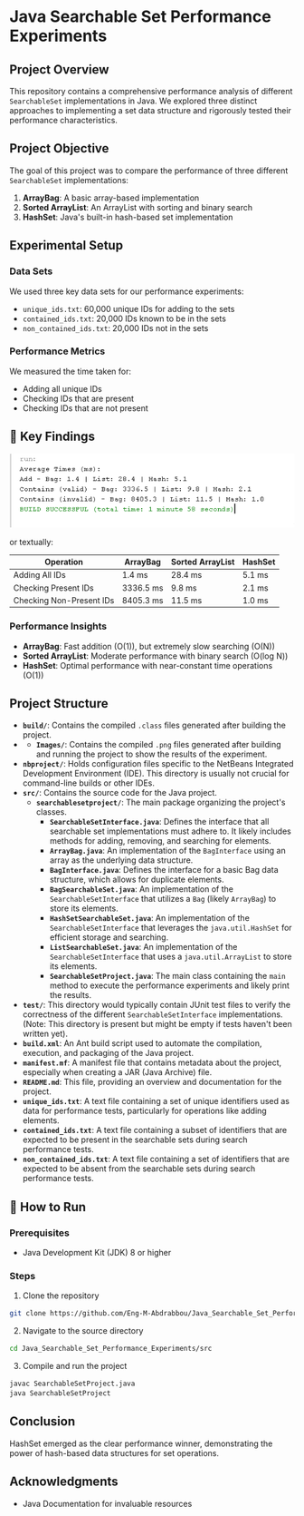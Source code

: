 Java Searchable Set Performance Experiments
===================================

## Project Overview

This repository contains a comprehensive performance analysis of different `SearchableSet` implementations in Java. We explored three distinct approaches to implementing a set data structure and rigorously tested their performance characteristics.

## Project Objective

The goal of this project was to compare the performance of three different `SearchableSet` implementations:
1. **ArrayBag**: A basic array-based implementation
2. **Sorted ArrayList**: An ArrayList with sorting and binary search
3. **HashSet**: Java's built-in hash-based set implementation

## Experimental Setup

### Data Sets
We used three key data sets for our performance experiments:
- `unique_ids.txt`: 60,000 unique IDs for adding to the sets
- `contained_ids.txt`: 20,000 IDs known to be in the sets
- `non_contained_ids.txt`: 20,000 IDs not in the sets

### Performance Metrics
We measured the time taken for:
- Adding all unique IDs
- Checking IDs that are present
- Checking IDs that are not present

## 🔬 Key Findings

![Performance Comparison Screenshot](/Images/scrn.png)

or textually:

| Operation | ArrayBag | Sorted ArrayList | HashSet |
|-----------|----------|-----------------|---------|
| Adding All IDs | 1.4 ms | 28.4 ms | 5.1 ms |
| Checking Present IDs | 3336.5 ms | 9.8 ms | 2.1 ms |
| Checking Non-Present IDs | 8405.3 ms | 11.5 ms | 1.0 ms |

### Performance Insights
- **ArrayBag**: Fast addition (O(1)), but extremely slow searching (O(N))
- **Sorted ArrayList**: Moderate performance with binary search (O(log N))
- **HashSet**: Optimal performance with near-constant time operations (O(1))

## Project Structure

* **`build/`**: Contains the compiled `.class` files generated after building the project.
* * **`Images/`**: Contains the compiled `.png` files generated after building and running the project to show the results of the experiment.
* **`nbproject/`**: Holds configuration files specific to the NetBeans Integrated Development Environment (IDE). This directory is usually not crucial for command-line builds or other IDEs.
* **`src/`**: Contains the source code for the Java project.
    * **`searchablesetproject/`**: The main package organizing the project's classes.
        * **`SearchableSetInterface.java`**: Defines the interface that all searchable set implementations must adhere to. It likely includes methods for adding, removing, and searching for elements.
        * **`ArrayBag.java`**: An implementation of the `BagInterface` using an array as the underlying data structure.
        * **`BagInterface.java`**: Defines the interface for a basic Bag data structure, which allows for duplicate elements.
        * **`BagSearchableSet.java`**: An implementation of the `SearchableSetInterface` that utilizes a `Bag` (likely `ArrayBag`) to store its elements.
        * **`HashSetSearchableSet.java`**: An implementation of the `SearchableSetInterface` that leverages the `java.util.HashSet` for efficient storage and searching.
        * **`ListSearchableSet.java`**: An implementation of the `SearchableSetInterface` that uses a `java.util.ArrayList` to store its elements.
        * **`SearchableSetProject.java`**: The main class containing the `main` method to execute the performance experiments and likely print the results.
* **`test/`**: This directory would typically contain JUnit test files to verify the correctness of the different `SearchableSetInterface` implementations. (Note: This directory is present but might be empty if tests haven't been written yet).
* **`build.xml`**: An Ant build script used to automate the compilation, execution, and packaging of the Java project.
* **`manifest.mf`**: A manifest file that contains metadata about the project, especially when creating a JAR (Java Archive) file.
* **`README.md`**: This file, providing an overview and documentation for the project.
* **`unique_ids.txt`**: A text file containing a set of unique identifiers used as data for performance tests, particularly for operations like adding elements.
* **`contained_ids.txt`**: A text file containing a subset of identifiers that are expected to be present in the searchable sets during search performance tests.
* **`non_contained_ids.txt`**: A text file containing a set of identifiers that are expected to be absent from the searchable sets during search performance tests.


## 🏃 How to Run

### Prerequisites
- Java Development Kit (JDK) 8 or higher

### Steps
1. Clone the repository
```bash
git clone https://github.com/Eng-M-Abdrabbou/Java_Searchable_Set_Performance_Experiments.git
```
2. Navigate to the source directory
```bash
cd Java_Searchable_Set_Performance_Experiments/src
```

3. Compile and run the project
```bash
javac SearchableSetProject.java
java SearchableSetProject
```

## Conclusion

HashSet emerged as the clear performance winner, demonstrating the power of hash-based data structures for set operations.

## Acknowledgments
- Java Documentation for invaluable resources

